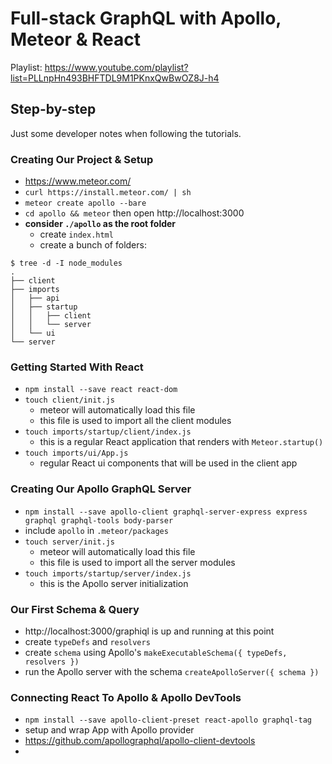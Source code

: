# Full-stack GraphQL with Apollo, Meteor & React

Playlist: https://www.youtube.com/playlist?list=PLLnpHn493BHFTDL9M1PKnxQwBwOZ8J-h4

## Step-by-step

Just some developer notes when following the tutorials.

### Creating Our Project & Setup

- https://www.meteor.com/
- `curl https://install.meteor.com/ | sh`
- `meteor create apollo --bare`
- `cd apollo && meteor` then open http://localhost:3000
- **consider `./apollo` as the root folder**
  - create `index.html`
  - create a bunch of folders:

```
$ tree -d -I node_modules
.
├── client
├── imports
│   ├── api
│   ├── startup
│   │   ├── client
│   │   └── server
│   └── ui
└── server
```

### Getting Started With React

- `npm install --save react react-dom`
- `touch client/init.js`
  - meteor will automatically load this file
  - this file is used to import all the client modules
- `touch imports/startup/client/index.js`
  - this is a regular React application that renders with `Meteor.startup()`
- `touch imports/ui/App.js`
  - regular React ui components that will be used in the client app

### Creating Our Apollo GraphQL Server

- `npm install --save apollo-client graphql-server-express express graphql graphql-tools body-parser`
- include `apollo` in `.meteor/packages`
- `touch server/init.js`
  - meteor will automatically load this file
  - this file is used to import all the server modules
- `touch imports/startup/server/index.js`
  - this is the Apollo server initialization

### Our First Schema & Query

- http://localhost:3000/graphiql is up and running at this point
- create `typeDefs` and `resolvers`
- create `schema` using Apollo's `makeExecutableSchema({ typeDefs, resolvers })`
- run the Apollo server with the schema `createApolloServer({ schema })`

### Connecting React To Apollo & Apollo DevTools

- `npm install --save apollo-client-preset react-apollo graphql-tag`
- setup and wrap App with Apollo provider
- https://github.com/apollographql/apollo-client-devtools
- 

